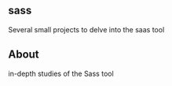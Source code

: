 ## sass

Several small projects to delve into the saas tool

## About

in-depth studies of the Sass tool
